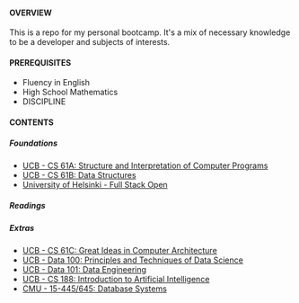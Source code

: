 #### OVERVIEW

This is a repo for my personal bootcamp. It's a mix of necessary knowledge to be a developer and subjects of interests.

#### PREREQUISITES

- Fluency in English
- High School Mathematics
- DISCIPLINE

#### CONTENTS

##### Foundations
- [UCB - CS 61A: Structure and Interpretation of Computer Programs](https://github.com/woadray/bootcamp/blob/main/courses.md#ucb---cs-61-a-structure-and-interpretation-of-computer-programs)
- [UCB - CS 61B: Data Structures](https://github.com/woadray/bootcamp/blob/main/courses.md#ucb---cs-61-b-data-structures-github)
- [University of Helsinki - Full Stack Open](https://github.com/woadray/bootcamp/blob/main/courses.md#university-of-helsinki---full-stack-open)

##### Readings


##### Extras
- [UCB - CS 61C: Great Ideas in Computer Architecture](https://github.com/woadray/bootcamp/blob/main/courses.md#ucb---cs61-c-great-ideas-in-computer-architecture-github)
- [UCB - Data 100: Principles and Techniques of Data Science](https://github.com/woadray/bootcamp/blob/main/courses.md#ucb---data-100-principles-and-techniques-of-data-science-github)
- [UCB - Data 101: Data Engineering](https://github.com/woadray/bootcamp/blob/main/courses.md#ucb---data-101)
- [UCB - CS 188: Introduction to Artificial Intelligence](https://github.com/woadray/bootcamp/blob/main/courses.md#ucb---cs-188-introduction-to-artificial-intelligence)
- [CMU - 15-445/645: Database Systems](https://github.com/woadray/bootcamp/blob/main/courses.md#cmu---15-445645-database-systems-github)
